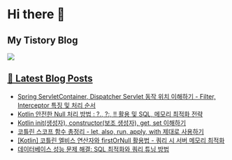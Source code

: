 # Hi there 👋

## My Tistory Blog

<p>
    <a href="https://kylo8.tistory.com"><img src="https://img.shields.io/badge/Tistory-000000?style=flat-square&logo=Tistory&logoColor=white"/>
</p>

## 📕 Latest Blog Posts

<ul><li><a href='https://kylo8.tistory.com/entry/Spring-ServletContainer-Dispatcher-Servlet-%EB%8F%99%EC%9E%91-%EC%9C%84%EC%B9%98-%EC%9D%B4%ED%95%B4%ED%95%98%EA%B8%B0-Filter-Interceptor-%ED%8A%B9%EC%A7%95-%EB%B0%8F-%EC%B2%98%EB%A6%AC-%EC%88%9C%EC%84%9C' target='_blank'>Spring ServletContainer, Dispatcher Servlet 동작 위치 이해하기 - Filter, Interceptor 특징 및 처리 순서</a></li><li><a href='https://kylo8.tistory.com/entry/Kotlin-%EC%95%88%EC%A0%84%ED%95%9C-Null-%EC%B2%98%EB%A6%AC-%EB%B0%A9%EB%B2%95-%ED%99%9C%EC%9A%A9-%EB%B0%8F-SQL-%EB%A9%94%EB%AA%A8%EB%A6%AC-%EC%B5%9C%EC%A0%81%ED%99%94-%EC%A0%84%EB%9E%B5' target='_blank'>Kotlin 안전한 Null 처리 방법 : ?., ?:, !! 활용 및 SQL, 메모리 최적화 전략</a></li><li><a href='https://kylo8.tistory.com/entry/Kotlin-init%EC%83%9D%EC%84%B1%EC%9E%90-constructor%EB%B3%B4%EC%A1%B0-%EC%83%9D%EC%84%B1%EC%9E%90-get-set-%EC%9D%B4%ED%95%B4%ED%95%98%EA%B8%B0' target='_blank'>Kotlin init(생성자), constructor(보조 생성자), get, set  이해하기</a></li><li><a href='https://kylo8.tistory.com/entry/%EC%BD%94%ED%8B%80%EB%A6%B0-%EC%8A%A4%EC%BD%94%ED%94%84-%ED%95%A8%EC%88%98-%EC%B4%9D%EC%A0%95%EB%A6%AC-let-also-run-apply-with-%EC%A0%9C%EB%8C%80%EB%A1%9C-%EC%82%AC%EC%9A%A9%ED%95%98%EA%B8%B0' target='_blank'>코틀린 스코프 함수 총정리 - let, also, run, apply, with 제대로 사용하기</a></li><li><a href='https://kylo8.tistory.com/entry/Kotlin-%EC%BD%94%ED%8B%80%EB%A6%B0-%EC%97%98%EB%B9%84%EC%8A%A4-%EC%97%B0%EC%82%B0%EC%9E%90%EC%99%80-firstOrNull-%ED%99%9C%EC%9A%A9%EB%B2%95-%EC%BF%BC%EB%A6%AC-%EC%8B%9C-%EC%84%9C%EB%B2%84-%EB%A9%94%EB%AA%A8%EB%A6%AC-%EC%B5%9C%EC%A0%81%ED%99%94' target='_blank'>[Kotlin] 코틀린 엘비스 연산자와 firstOrNull 활용법 - 쿼리 시 서버 메모리 최적화</a></li><li><a href='https://kylo8.tistory.com/entry/%EB%8D%B0%EC%9D%B4%ED%84%B0%EB%B2%A0%EC%9D%B4%EC%8A%A4-%EC%84%B1%EB%8A%A5-%EB%AC%B8%EC%A0%9C-%ED%95%B4%EA%B2%B0-SQL-%EC%B5%9C%EC%A0%81%ED%99%94%EC%99%80-%EC%BF%BC%EB%A6%AC-%ED%8A%9C%EB%8B%9D-%EB%B0%A9%EB%B2%95' target='_blank'>데이터베이스 성능 문제 해결: SQL 최적화와 쿼리 튜닝 방법</a></li></ul>